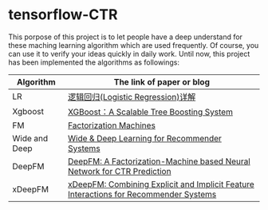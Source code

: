 # tensorflow-CTR
This porpose of this project is to let people have a deep understand for these maching learning algorithm which are used frequently. Of course, you can use it to verify your ideas quickly in daily work. Until now, this project has been implemented the algorithms as followings: 

|Algorithm|The link of paper or blog|
|---|---|
|LR|[逻辑回归(Logistic Regression)详解](https://zhuanlan.zhihu.com/p/56900935)|
|Xgboost|[XGBoost：A Scalable Tree Boosting System](https://dl.acm.org/doi/pdf/10.1145/2939672.2939785)|
|FM|[Factorization Machines](https://www.csie.ntu.edu.tw/~b97053/paper/Rendle2010FM.pdf)| 
|Wide and Deep|[Wide & Deep Learning for Recommender Systems](https://arxiv.org/pdf/1606.07792.pdf)|
|DeepFM|[DeepFM: A Factorization-Machine based Neural Network for CTR Prediction](https://arxiv.org/abs/1703.04247)| 
|xDeepFM|[xDeepFM: Combining Explicit and Implicit Feature Interactions for Recommender Systems](https://arxiv.org/abs/1803.05170)|
